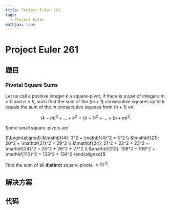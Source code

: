 ```yaml
---
title: Project Euler 261
tags:
  - Project Euler
mathjax: true
---
```

<escape><!-- more --></escape>
    

# Project Euler 261
## 题目
### Pivotal Square Sums

Let us call a positive integer $k$ a square-pivot, if there is a pair of integers $m > 0$ and $n \ge k$, such that the sum of the $(m+1)$ consecutive squares up to $k$ equals the sum of the $m$ consecutive squares from $(n+1)$ on:

$$(k-m)^2 + \dots + k^2 = (n+1)^2 + \dots + (n+m)^2.$$

Some small square-pivots are

$\begin{aligned}
&\mathbf{4}: 3^2 + \mathbf{4}^2 = 5^2 \\
&\mathbf{21}: 20^2 + \mathbf{21}^2 = 29^2 \\
&\mathbf{24}: 21^2 + 22^2 + 23^2 + \mathbf{24}^2 = 25^2 + 26^2 + 27^2 \\
&\mathbf{110}: 108^2 + 109^2 + \mathbf{110}^2 = 133^2 + 134^2
\end{aligned}$

Find the sum of all **distinct** square-pivots $\le 10^{10}$.


## 解决方案


## 代码


